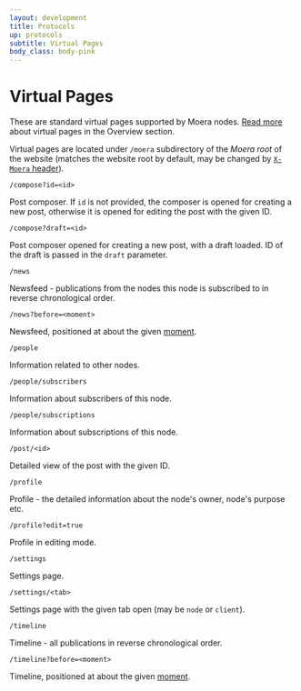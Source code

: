 ```yaml
---
layout: development
title: Protocols
up: protocols
subtitle: Virtual Pages
body_class: body-pink
---
```


# Virtual Pages

These are standard virtual pages supported by Moera nodes.
[Read more][1] about virtual pages in the Overview section.

Virtual pages are located under `/moera` subdirectory of the *Moera
root* of the website (matches the website root by default, may be
changed by [`X-Moera` header][2]).

`/compose?id=<id>`

Post composer. If `id` is not provided, the composer is opened for
creating a new post, otherwise it is opened for editing the post with
the given ID.

`/compose?draft=<id>`

Post composer opened for creating a new post, with a draft loaded. ID of
the draft is passed in the `draft` parameter.

`/news`

Newsfeed - publications from the nodes this node is subscribed to in
reverse chronological order.

`/news?before=<moment>`

Newsfeed, positioned at about the given [moment][3].

`/people`

Information related to other nodes.

`/people/subscribers`

Information about subscribers of this node.

`/people/subscriptions`

Information about subscriptions of this node.

`/post/<id>`

Detailed view of the post with the given ID.

`/profile`

Profile - the detailed information about the node's owner, node's
purpose etc.

`/profile?edit=true`

Profile in editing mode.

`/settings`

Settings page.

`/settings/<tab>`

Settings page with the given tab open (may be `node` or `client`).

`/timeline`

Timeline - all publications in reverse chronological order.

`/timeline?before=<moment>`

Timeline, positioned at about the given [moment][3].

[1]: /overview/browser-extension.html
<!-- @IGNORE PREVIOUS: link -->
[2]: /development/protocols/headers.html
<!-- @IGNORE PREVIOUS: link -->
[3]: /development/protocols/moment.html
<!-- @IGNORE PREVIOUS: link -->
